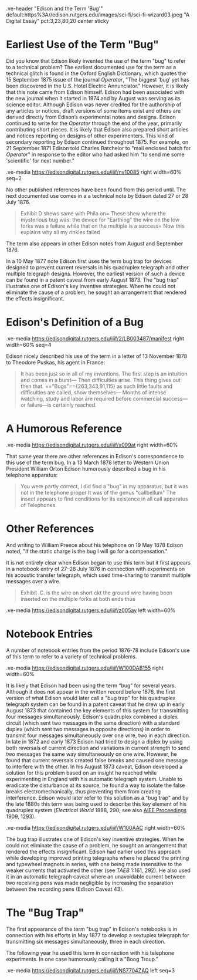 .ve-header "Edison and the Term 'Bug'" default:https%3A//edison.rutgers.edu/images/sci-fi/sci-fi-wizard03.jpeg "A Digital Essay" pct:3,23,80,20 center sticky

# Earliest Use of the Term "Bug"

Did you know that Edison likely invented the use of the term "bug" to refer to a technical problem? The earliest documented use for the term as a technical glitch is found in the Oxford English Dictionary, which quotes the 15 September 1875 issue of the journal *Operator*, "The biggest ‘bug’ yet has been discovered in the U.S. Hotel Electric Annunciator." However, it is likely that this note came from Edison himself. Edison had been associated with the new journal when it started in 1874 and by August was serving as its science editor.  Although Edison was never credited for the authorship of any articles or notices, draft versions of some items exist and others are derived directly from Edison’s experimental notes and designs. Edison continued to write for the *Operator* through the end of the year, primarily contributing short pieces. It is likely that Edison also prepared short articles and notices reporting on designs of other experimenters. This kind of secondary reporting by Edison continued throughout 1875. For example, on 21 September 1871 Edison told Charles Batchelor to "mail enclosed batch for *Operator*" in response to the editor who had asked him "to send me some 'scientific' for next number."

.ve-media https://edisondigital.rutgers.edu/iiif/nv10085 right width=60% seq=2

No other published references have been found from this period until. The next documented use comes in a a technical note by Edison dated 27 or 28 July 1876.

> Exhibit D shews same with Phila on= These shew where the mysterious bug was: the device for "Earthing" the wire on the low forks was a failure while that on the multiple is a success= Now this explains why all my rinkles failed

The term also appears in other Edison notes from August and September 1876.

In a 10 May 1877 note Edison first uses the term bug trap for devices designed to prevent current reversals in his quadruplex telegraph and other multiple telegraph designs. However, the earliest version of such a device can be found in a patent caveat from early August 1873. The "bug trap" illustrates one of Edison's key inventive strategies. When he could not eliminate the cause of a problem, he sought an arrangement that rendered the effects insignificant.

# Edison's Definition of a Bug

.ve-media https://edisondigital.rutgers.edu/iiif/2/LB003487/manifest right width=60% seq=4

Edison nicely described his use of the term in a letter of 13 November 1878 to Theodore Puskas, his agent in France:

> It has been just so in all of my inventions. The first step is an intuition and comes in a burst— Then difficulties arise. This thing gives out then that. =="Bugs"=={263,343,91,115} as such little faults and difficulties are called, show themselves— Months of intense watching, study and labor are required before commercial success—or failure—is certainly reached.

# A Humorous Reference

.ve-media https://edisondigital.rutgers.edu/iiif/x099at right width=60%

That same year there are other references in Edison's correspondence to this use of the term bug. In a 13 March 1878 letter to Western Union President William Orton Edison humorously described a bug in his telephone apparatus:

> You were partly correct, I did find a "bug" in my apparatus, but it was not in the telephone proper It was of the genus "callbellum" The insect appears to find conditions for its existence in all call apparatus of Telephones.

# Other References

And writing to William Preece about his telephone on 19 May 1878 Edison noted, "If the static charge is the bug I will go for a compensation."

It is not entirely clear when Edison began to use this term but it first appears in a notebook entry of 27–28 July 1876 in connection with experiments on his acoustic transfer telegraph, which used time-sharing to transmit multiple messages over a wire. 

> Exhibit .C. is the wire on short ckt the ground wire having been inserted on the multiple forks at both ends thus

.ve-media https://edisondigital.rutgers.edu/iiif/z005ay left width=60%

# Notebook Entries

A number of notebook entries from the period 1876-78 include Edison's use of this term to refer to a variety of technical problems.

.ve-media https://edisondigital.rutgers.edu/iiif/W100DAB155 right width=60%

It is likely that Edison had been using the term “bug” for several years. Although it does not appear in the written record before 1876, the first version of what Edison would later call a "bug trap" for his quadruplex telegraph system can be found in a patent caveat that he drew up in early August 1873 that contained the key elements of this system for transmitting four messages simultaneously. Edison's quadruplex combined a diplex circuit (which sent two messages in the same direction) with a standard duplex (which sent two messages in opposite directions) in order to transmit four messages simultaneously over one wire, two in each direction. In late in 1872 and early 1873 Edison had tried to design a diplex by using both reversals of current direction and variations in current strength to send two messages the same way simultaneously on one wire. However, he found that current reversals created false breaks and caused one message to interfere with the other. In his August 1873 caveat, Edison developed a solution for this problem based on an insight he reached while experimenting in England with his automatic telegraph system. Unable to eradicate the disturbance at its source, he found a way to isolate the false breaks electromechanically, thus preventing them from creating interference. Edison would later refer to this solution as a "bug trap" and by the late 1880s this term was being used to describe this key element of his quadruplex system (*Electrical World* 1888, 290; see also [AIEE Proceedings](https://books.google.com/books?id=4eM2AQAAMAAJ&pg=PA1293#v=onepage&q&f=false) 1909, 1293). 

.ve-media https://edisondigital.rutgers.edu/iiif/W100AAC right width=60%

The bug trap illustrates one of Edison's key inventive strategies. When he could not eliminate the cause of a problem, he sought an arrangement that rendered the effects insignificant. Edison had earlier used this approach while developing improved printing telegraphs where he placed the printing and typewheel magnets in series, with one being made insensitive to the weaker currents that activated the other (see *TAEB* 1:161, 292). He also used it in an automatic telegraph caveat where an unavoidable current between two receiving pens was made negligible by increasing the separation between the recording pens (Edison Caveat 43).

# The "Bug Trap"

The first appearance of the term "bug trap" in Edison's notebooks is in connection with his efforts in May 1877 to develop a sextuplex telegraph for transmitting six messages simultaneously, three in each direction. 

The following year he used this term in connection with his telephone experiments. In one case humorously calling it a "Boog Troup."

.ve-media https://edisondigital.rutgers.edu/iiif/NS7704ZAQ left seq=3 
